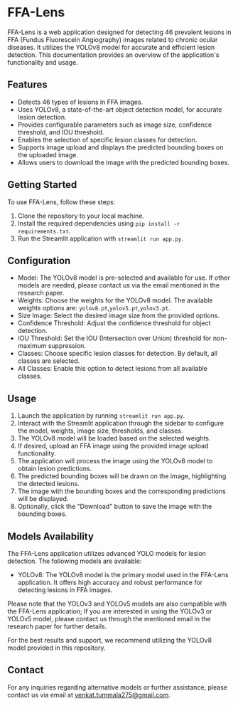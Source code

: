# FFA-Lens

FFA-Lens is a web application designed for detecting 46 prevalent lesions in FFA (Fundus Fluorescein Angiography) images related to chronic ocular diseases. It utilizes the YOLOv8 model for accurate and efficient lesion detection. This documentation provides an overview of the application's functionality and usage.

## Features

- Detects 46 types of lesions in FFA images.
- Uses YOLOv8, a state-of-the-art object detection model, for accurate lesion detection.
- Provides configurable parameters such as image size, confidence threshold, and IOU threshold.
- Enables the selection of specific lesion classes for detection.
- Supports image upload and displays the predicted bounding boxes on the uploaded image.
- Allows users to download the image with the predicted bounding boxes.

## Getting Started

To use FFA-Lens, follow these steps:

1. Clone the repository to your local machine.
2. Install the required dependencies using `pip install -r requirements.txt`.
3. Run the Streamlit application with `streamlit run app.py`.

## Configuration

- Model: The YOLOv8 model is pre-selected and available for use. If other models are needed, please contact us via the email mentioned in the research paper.
- Weights: Choose the weights for the YOLOv8 model. The available weights options are: `yolov8.pt`,`yolov5.pt`,`yolov3.pt`.
- Size Image: Select the desired image size from the provided options.
- Confidence Threshold: Adjust the confidence threshold for object detection.
- IOU Threshold: Set the IOU (Intersection over Union) threshold for non-maximum suppression.
- Classes: Choose specific lesion classes for detection. By default, all classes are selected.
- All Classes: Enable this option to detect lesions from all available classes.

## Usage

1. Launch the application by running `streamlit run app.py`.
2. Interact with the Streamlit application through the sidebar to configure the model, weights, image size, thresholds, and classes.
3. The YOLOv8 model will be loaded based on the selected weights.
4. If desired, upload an FFA image using the provided image upload functionality.
5. The application will process the image using the YOLOv8 model to obtain lesion predictions.
6. The predicted bounding boxes will be drawn on the image, highlighting the detected lesions.
7. The image with the bounding boxes and the corresponding predictions will be displayed.
8. Optionally, click the "Download" button to save the image with the bounding boxes.

## Models Availability

The FFA-Lens application utilizes advanced YOLO models for lesion detection. The following models are available:

- YOLOv8: The YOLOv8 model is the primary model used in the FFA-Lens application. It offers high accuracy and robust performance for detecting lesions in FFA images.

Please note that the YOLOv3 and YOLOv5 models are also compatible with the FFA-Lens application; If you are interested in using the YOLOv3 or YOLOv5 model, please contact us through the mentioned email in the research paper for further details.

For the best results and support, we recommend utilizing the YOLOv8 model provided in this repository.


## Contact

For any inquiries regarding alternative models or further assistance, please contact us via email at [venkat.tummala275@gmail.com](mailto:venkat.tummala275@gmail.com).

